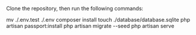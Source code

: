 Clone the repository, then run the following commands:

mv ./.env.test ./.env
composer install
touch ./database/database.sqlite
php artisan passport:install
php artisan migrate --seed
php artisan serve
